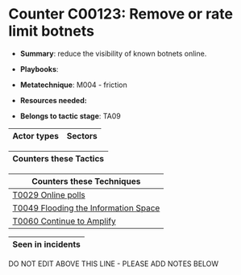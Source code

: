 # Counter C00123: Remove or rate limit botnets

* **Summary**: reduce the visibility of known botnets online. 

* **Playbooks**: 

* **Metatechnique**: M004 - friction

* **Resources needed:** 

* **Belongs to tactic stage**: TA09


| Actor types | Sectors |
| ----------- | ------- |



| Counters these Tactics |
| ---------------------- |



| Counters these Techniques |
| ------------------------- |
| [T0029 Online polls](../../generated_pages/techniques/T0029.md) |
| [T0049 Flooding the Information Space](../../generated_pages/techniques/T0049.md) |
| [T0060 Continue to Amplify](../../generated_pages/techniques/T0060.md) |



| Seen in incidents |
| ----------------- |


DO NOT EDIT ABOVE THIS LINE - PLEASE ADD NOTES BELOW